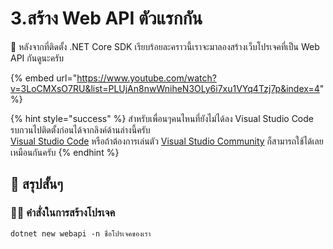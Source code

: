 # 3.สร้าง Web API ตัวแรกกัน

💬 หลังจากที่ติดตั้ง .NET Core SDK เรียบร้อยละคราวนี้เราจะมาลองสร้างเว็บโปรเจคที่เป็น Web API กันดูนะครับ

{% embed url="https://www.youtube.com/watch?v=3LoCMXsO7RU&list=PLUjAn8nwWniheN3OLy6i7xu1VYq4Tzj7p&index=4" %}

{% hint style="success" %}
สำหรับเพื่อนๆคนไหนที่ยังไม่ได้ลง Visual Studio Code รบกวนไปติดตั้งก่อนได้จากลิงค์ด้านล่างนี้ครับ  
[Visual Studio Code](https://code.visualstudio.com) หรือถ้าต้องการเล่นตัว [Visual Studio Community](https://visualstudio.microsoft.com/vs/community) ก็สามารถใช้ได้เลยเหมือนกันครับ
{% endhint %}

## 🎯 สรุปสั้นๆ

### 👨‍🚀 คำสั่งในการสร้างโปรเจค

```text
dotnet new webapi -n ชื่อโปรเจคของเรา
```



